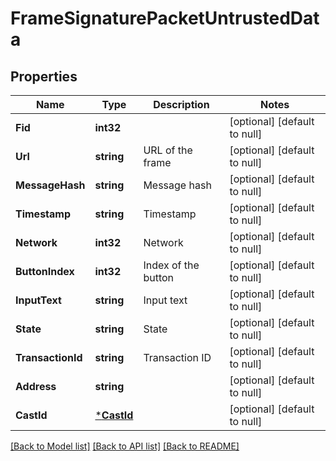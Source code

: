 # FrameSignaturePacketUntrustedData

## Properties
Name | Type | Description | Notes
------------ | ------------- | ------------- | -------------
**Fid** | **int32** |  | [optional] [default to null]
**Url** | **string** | URL of the frame | [optional] [default to null]
**MessageHash** | **string** | Message hash | [optional] [default to null]
**Timestamp** | **string** | Timestamp | [optional] [default to null]
**Network** | **int32** | Network | [optional] [default to null]
**ButtonIndex** | **int32** | Index of the button | [optional] [default to null]
**InputText** | **string** | Input text | [optional] [default to null]
**State** | **string** | State | [optional] [default to null]
**TransactionId** | **string** | Transaction ID | [optional] [default to null]
**Address** | **string** |  | [optional] [default to null]
**CastId** | [***CastId**](CastId.md) |  | [optional] [default to null]

[[Back to Model list]](../README.md#documentation-for-models) [[Back to API list]](../README.md#documentation-for-api-endpoints) [[Back to README]](../README.md)

